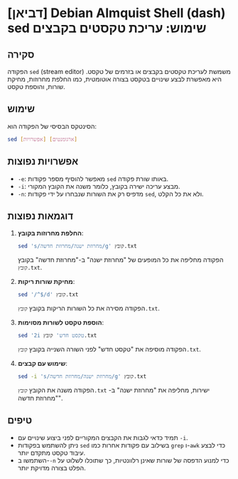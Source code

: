 # [דביאן] Debian Almquist Shell (dash) sed שימוש: עריכת טקסטים בקבצים

## סקירה
הפקודה `sed` (stream editor) משמשת לעריכת טקסטים בקבצים או בזרמים של טקסט. היא מאפשרת לבצע שינויים בטקסט בצורה אוטומטית, כמו החלפת מחרוזות, מחיקת שורות, והוספת טקסט.

## שימוש
הסינטקס הבסיסי של הפקודה הוא:
```bash
sed [אפשרויות] [ארגומנטים]
```

## אפשרויות נפוצות
- `-e`: מאפשר להוסיף מספר פקודות `sed` באותו שורת פקודה.
- `-i`: מבצע עריכה ישירה בקובץ, כלומר משנה את הקובץ המקורי.
- `-n`: מדפיס רק את השורות שנבחרו על ידי פקודות `sed`, ולא את כל הקלט.

## דוגמאות נפוצות
1. **החלפת מחרוזות בקובץ**:
   ```bash
   sed 's/מחרוזת ישנה/מחרוזת חדשה/g' קובץ.txt
   ```
   הפקודה מחליפה את כל המופעים של "מחרוזת ישנה" ב-"מחרוזת חדשה" בקובץ `קובץ.txt`.

2. **מחיקת שורות ריקות**:
   ```bash
   sed '/^$/d' קובץ.txt
   ```
   הפקודה מסירה את כל השורות הריקות בקובץ `קובץ.txt`.

3. **הוספת טקסט לשורות מסוימות**:
   ```bash
   sed '2i טקסט חדש' קובץ.txt
   ```
   הפקודה מוסיפה את "טקסט חדש" לפני השורה השנייה בקובץ `קובץ.txt`.

4. **שימוש עם קבצים**:
   ```bash
   sed -i 's/מחרוזת ישנה/מחרוזת חדשה/g' קובץ.txt
   ```
   הפקודה משנה את הקובץ `קובץ.txt` ישירות, מחליפה את "מחרוזת ישנה" ב-"מחרוזת חדשה".

## טיפים
- תמיד כדאי לגבות את הקבצים המקוריים לפני ביצוע שינויים עם `-i`.
- ניתן להשתמש בפקודות `sed` בשילוב עם פקודות אחרות כמו `grep` ו-`awk` כדי לבצע עיבוד טקסט מתקדם יותר.
- השתמשו ב-`-n` כדי למנוע הדפסה של שורות שאינן רלוונטיות, כך שתוכלו לשלוט על הפלט בצורה מדויקת יותר.